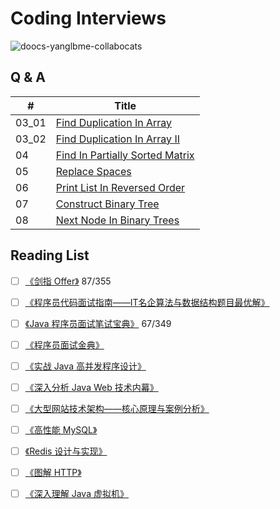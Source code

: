 # Coding Interviews

![doocs-yanglbme-collabocats](http://p9ucdlghd.bkt.clouddn.com/github-doocs-yanglbme-collabocats.png)

## Q & A
| # | Title |
|---|---|
| 03_01 | [Find Duplication In Array](https://github.com/doocs/coding-interview/tree/master/solution/03_01_DuplicationInArray) |
| 03_02 | [Find Duplication In Array II](https://github.com/doocs/coding-interview/tree/master/solution/03_02_DuplicationInArrayNoEdit) |
| 04 | [Find In Partially Sorted Matrix](https://github.com/doocs/coding-interview/tree/master/solution/04_FindInPartiallySortedMatrix) |
| 05 | [Replace Spaces](https://github.com/doocs/coding-interview/tree/master/solution/05_ReplaceSpaces) |
| 06 | [Print List In Reversed Order](https://github.com/doocs/coding-interview/tree/master/solution/06_PrintListInReversedOrder) |
| 07 | [Construct Binary Tree](https://github.com/doocs/coding-interview/tree/master/solution/07_ConstructBinaryTree) |
| 08 | [Next Node In Binary Trees](https://github.com/doocs/coding-interview/tree/master/solution/08_NextNodeInBinaryTrees) |

## Reading List
- [ ] [《剑指 Offer》](http://paver62xl.bkt.clouddn.com/%E5%89%91%E6%8C%87OFFER%20%20%E5%90%8D%E4%BC%81%E9%9D%A2%E8%AF%95%E5%AE%98%E7%B2%BE%E8%AE%B2%E5%85%B8%E5%9E%8B%E7%BC%96%E7%A8%8B%E9%A2%98%20%20%E7%AC%AC2%E7%89%88.pdf) 87/355
- [ ] [《程序员代码面试指南——IT名企算法与数据结构题目最优解》](http://paver62xl.bkt.clouddn.com/%E7%A8%8B%E5%BA%8F%E5%91%98%E4%BB%A3%E7%A0%81%E9%9D%A2%E8%AF%95%E6%8C%87%E5%8D%97%20%20IT%E5%90%8D%E4%BC%81%E7%AE%97%E6%B3%95%E4%B8%8E%E6%95%B0%E6%8D%AE%E7%BB%93%E6%9E%84%E9%A2%98%E7%9B%AE%E6%9C%80%E4%BC%98%E8%A7%A3%20%5B%E5%B7%A6%E7%A8%8B%E4%BA%91%E8%91%97%5D.pdf)
- [ ] [《Java 程序员面试笔试宝典》](http://paver62xl.bkt.clouddn.com/Java%E7%A8%8B%E5%BA%8F%E5%91%98%E9%9D%A2%E8%AF%95%E7%AC%94%E8%AF%95%E5%AE%9D%E5%85%B8-%E4%BD%95%E6%98%8A.pdf) 67/349
- [ ] [《程序员面试金典》](http://paver62xl.bkt.clouddn.com/%E7%A8%8B%E5%BA%8F%E5%91%98%E9%9D%A2%E8%AF%95%E9%87%91%E5%85%B8%20%E7%AC%AC5%E7%89%88%282013.11%29.pdf)
- [ ] [《实战 Java 高并发程序设计》](http://paver62xl.bkt.clouddn.com/%E5%AE%9E%E6%88%98Java%E9%AB%98%E5%B9%B6%E5%8F%91%E7%A8%8B%E5%BA%8F%E8%AE%BE%E8%AE%A1.pdf)
- [ ] [《深入分析 Java Web 技术内幕》](http://paver62xl.bkt.clouddn.com/%E6%B7%B1%E5%85%A5%E5%88%86%E6%9E%90Java%20Web%E6%8A%80%E6%9C%AF%E5%86%85mu.pdf)
- [ ] [《大型网站技术架构——核心原理与案例分析》](http://paver62xl.bkt.clouddn.com/%E5%A4%A7%E5%9E%8B%E7%BD%91%E7%AB%99%E6%8A%80%E6%9C%AF%E6%9E%B6%E6%9E%84_%E6%A0%B8%E5%BF%83%E5%8E%9F%E7%90%86%E4%B8%8E%E6%A1%88%E4%BE%8B%E5%88%86%E6%9E%90_%E6%9D%8E%E6%99%BA%E6%85%A7.pdf)
- [ ] [《高性能 MySQL》](http://paver62xl.bkt.clouddn.com/%E9%AB%98%E6%80%A7%E8%83%BDmysql%E7%AC%AC%E4%B8%89%E7%89%88.pdf)
- [ ] [《Redis 设计与实现》](http://paver62xl.bkt.clouddn.com/redis%E8%AE%BE%E8%AE%A1%E4%B8%8E%E5%AE%9E%E7%8E%B0%28%E7%AC%AC%E4%BA%8C%E7%89%88%29.pdf)
- [ ] [《图解 HTTP》](http://paver62xl.bkt.clouddn.com/%E5%9B%BE%E8%A7%A3HTTP%E5%BD%A9%E8%89%B2%E7%89%88.pdf)
- [ ] [《深入理解 Java 虚拟机》](http://paver62xl.bkt.clouddn.com/%E6%B7%B1%E5%85%A5%E7%90%86%E8%A7%A3Java%E8%99%9A%E6%8B%9F%E6%9C%BA%E2%80%94%E2%80%94JVM%E9%AB%98%E7%BA%A7%E7%89%B9%E6%80%A7%E4%B8%8E%E6%9C%80%E4%BD%B3%E5%AE%9E%E8%B7%B5%28%E7%AC%AC2%E7%89%88%29.pdf)


